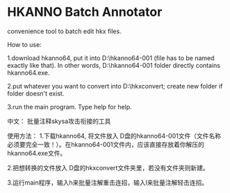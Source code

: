 # HKANNO Batch Annotator
convenience tool to batch edit hkx files.

How to use:

1.download hkanno64, put it into D:\hkanno64-001 (file has to be named exactly like that). In other words, D:\hkanno64-001 folder directly contains hkanno64.exe.

2.put whatever you want to convert into D:\hkxconvert; create new folder if folder doesn't exist.

3.run the main program. Type help for help.

中文：
批量注释skysa攻击衔接的工具

使用方法：
1.下载hkanno64, 将文件放入 D盘的hkanno64-001文件（文件名称必须要完全一致！）。在hkanno64-001文件内，应该直接存放着你解压的hkanno64.exe文件。

2.把想转换的文件放入 D盘的hkxconvert文件夹里，若没有文件夹则新建。

3.运行main程序，输入h来批量注解重击连招，输入l来批量注解轻击连招。

